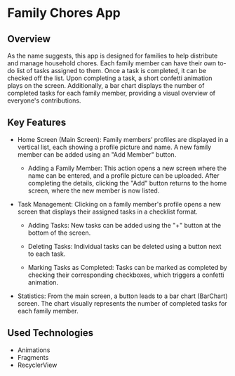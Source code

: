 # Family Chores App

## Overview
As the name suggests, this app is designed for families to help distribute and manage household chores.
Each family member can have their own to-do list of tasks assigned to them. Once a task is completed, it can be checked off the list.
Upon completing a task, a short confetti animation plays on the screen.
Additionally, a bar chart displays the number of completed tasks for each family member, providing a visual overview of everyone's contributions.

## Key Features
- Home Screen (Main Screen):
Family members’ profiles are displayed in a vertical list, each showing a profile picture and name.
A new family member can be added using an "Add Member" button.
     - Adding a Family Member:
This action opens a new screen where the name can be entered, and a profile picture can be uploaded. After completing the details, clicking the "Add" button returns to the home screen, where the new member is now listed.
- Task Management:
Clicking on a family member's profile opens a new screen that displays their assigned tasks in a checklist format.
    
    - Adding Tasks:
    New tasks can be added using the "+" button at the bottom of the screen.
    
    - Deleting Tasks:
    Individual tasks can be deleted using a button next to each task.

    - Marking Tasks as Completed:
    Tasks can be marked as completed by checking their corresponding checkboxes, which triggers a confetti animation.

- Statistics:
From the main screen, a button leads to a bar chart (BarChart) screen.
The chart visually represents the number of completed tasks for each family member.


## Used Technologies

- Animations
- Fragments
- RecyclerView